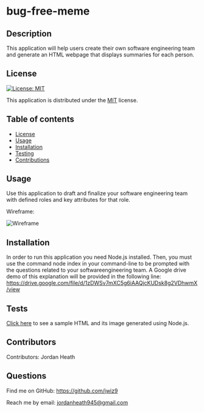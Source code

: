 
  # bug-free-meme
  ## Description
  This application will help users create their own software engineering team and generate an HTML webpage that displays summaries for each person.
  ## License
  
  [![License: MIT](https://img.shields.io/badge/License-MIT-yellow.svg)](https://opensource.org/licenses/MIT)
  
This application is distributed under the [MIT](https://opensource.org/licenses/MIT) license.
  ## Table of contents
  - [License](#License)
  - [Usage](#Usage)
  - [Installation](#Installation)
  - [Testing](#Testing)
  - [Contributions](#Contributions)
  ## Usage
  Use this application to draft and finalize your software engineering team with defined roles and key attributes for that role.
  
  Wireframe:
  
  ![Wireframe](https://user-images.githubusercontent.com/112971337/195434440-b92d4061-7b8c-416c-a28a-d7b3e8794b2e.png)

  ## Installation
  In order to run this application you need Node.js installed. Then, you must use the command node index in your command-line to be prompted with the questions related to your softwareengineering team. A Google drive demo of this explanation will be provided in the following line:
  https://drive.google.com/file/d/1zDWSv7mXC5g6iAAQjcKUDsk8g2VDhwmX/view
  ## Tests
  [Click here](https://github.com/jwiz9/bug-free-meme/tree/main/Sample) to see a sample HTML and its image generated using Node.js.
  ## Contributors
  Contributors: 
  Jordan Heath
  ## Questions
  Find me on GitHub: <https://github.com/jwiz9>
  
Reach me by email: jordanheath945@gmail.com
  
